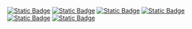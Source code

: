 [![Static Badge](https://img.shields.io/badge/1-HOME-red?style=for-the-badge)](./README.md)
[![Static Badge](https://img.shields.io/badge/2-RESUMO_ROSA-red?style=for-the-badge)](./2%20-%20Resumo%20ROSA.md)
[![Static Badge](https://img.shields.io/badge/3-Pré_Instalação-red?style=for-the-badge)](./3%20-%20Pre-Instalação%20-%20ROSA.md)
[![Static Badge](https://img.shields.io/badge/4-Criação_Cluster-red?style=for-the-badge)](./4%20-%20Criação%20Cluster.md)
[![Static Badge](https://img.shields.io/badge/5-Conta_Inicial-red?style=for-the-badge)](./5%20-%20Configurar%20Conta%20Inicial%20ROSA.md)
[![Static Badge](https://img.shields.io/badge/6-Permissões-red?style=for-the-badge)](./6%20-%20Configurar%20Permissões.md)